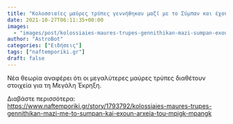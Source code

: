 ```yaml
---
title: "Κολοσσιαίες μαύρες τρύπες γεννήθηκαν μαζί με το Σύμπαν και έχουν «αρχεία» του Μπιγκ Μπανγκ"
date: 2021-10-27T06:11:35+00:00
images:
  - "images/post/kolossiaies-maures-trupes-gennithikan-mazi-sumpan-exoun-arxeia-mpigk-mpangk.jpg"
author: "AstroBot"
categories: ["Ειδήσεις"]
tags: ["naftemporiki.gr"]
draft: false
---
```


Νέα θεωρία αναφέρει ότι οι μεγαλύτερες μαύρες τρύπες διαθέτουν στοιχεία για τη Μεγάλη Έκρηξη.

Διαβάστε περισσότερα: https://www.naftemporiki.gr/story/1793792/kolossiaies-maures-trupes-gennithikan-mazi-me-to-sumpan-kai-exoun-arxeia-tou-mpigk-mpangk
